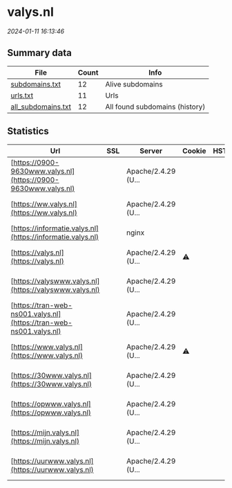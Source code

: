 # valys.nl
*2024-01-11 16:13:46*
## Summary data
| File       | Count | Info |
|------------|-------|------|
|[subdomains.txt](/data/valys.nl/subdomains.txt)|12|Alive subdomains|
|[urls.txt](/data/valys.nl/urls.txt)|11|Urls|
|[all_subdomains.txt](/data/valys.nl/all_subdomains.txt)|12|All found subdomains (history)|
## Statistics
| Url | SSL | Server | Cookie | HSTS | CSP | XFO | XXP | RP | Tech |Title |
|------------|-------|------|------|------|------|------|------|------|------|------|
|[https://0900-9630www.valys.nl](https://0900-9630www.valys.nl)| |Apache/2.4.29 (U...| | | | | |:white_check_mark: |Apache HTTP Serv...|Apache2 Ubuntu D...|
|[https://ww.valys.nl](https://ww.valys.nl)| |Apache/2.4.29 (U...| | | | | |:white_check_mark: |Apache HTTP Serv...|Apache2 Ubuntu D...|
|[https://informatie.valys.nl](https://informatie.valys.nl)| |nginx| | | | | |:white_check_mark: |Nginx|404 Not Found|
|[https://valys.nl](https://valys.nl)| |Apache/2.4.29 (U...|:warning: | | | | |:white_check_mark: |Apache HTTP Serv...|Valys|
|[https://valyswww.valys.nl](https://valyswww.valys.nl)| |Apache/2.4.29 (U...| | | | | |:white_check_mark: |Apache HTTP Serv...|Apache2 Ubuntu D...|
|[https://tran-web-ns001.valys.nl](https://tran-web-ns001.valys.nl)| |Apache/2.4.29 (U...| | | | | |:white_check_mark: |Apache HTTP Serv...|Apache2 Ubuntu D...|
|[https://www.valys.nl](https://www.valys.nl)| |Apache/2.4.29 (U...|:warning: | | | | |:white_check_mark: |Apache HTTP Serv...|Valys|
|[https://30www.valys.nl](https://30www.valys.nl)| |Apache/2.4.29 (U...| | | | | |:white_check_mark: |Apache HTTP Serv...|Apache2 Ubuntu D...|
|[https://opwww.valys.nl](https://opwww.valys.nl)| |Apache/2.4.29 (U...| | | | | |:white_check_mark: |Apache HTTP Serv...|Apache2 Ubuntu D...|
|[https://mijn.valys.nl](https://mijn.valys.nl)| |Apache/2.4.29 (U...| | | | | |:white_check_mark: |Apache HTTP Serv...|Apache2 Ubuntu D...|
|[https://uurwww.valys.nl](https://uurwww.valys.nl)| |Apache/2.4.29 (U...| | | | | |:white_check_mark: |Apache HTTP Serv...|Apache2 Ubuntu D...|